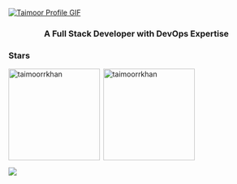 <a href="https://github.com/taimooorr">![Taimoor Profile GIF](./assets/name.gif)</a>

<h3 align="center"> A Full Stack Developer with DevOps Expertise </h3>



<!-- Add a "Stars" section with GitHub stats -->
<h3 align="left">Stars</h3>
<p align="left">
  <img align="left" height="180em" src="https://github-readme-stats.vercel.app/api/top-langs/?username=taimoorrkhan&hide_progress=true&theme=transparent" alt="taimoorrkhan" />
</p>

<p>&nbsp;<img align="center" height="180em" src="https://github-readme-stats.vercel.app/api?username=taimoorrkhan&show_icons=true&locale=en&theme=transparent" alt="taimoorrkhan" /></p>


<img src="https://raw.githubusercontent.com/Trilokia/Trilokia/379277808c61ef204768a61bbc5d25bc7798ccf1/bottom_header.svg" />

